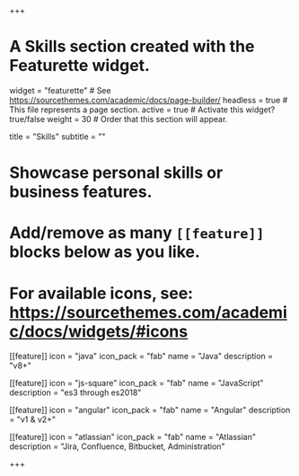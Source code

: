+++
# A Skills section created with the Featurette widget.
widget = "featurette"  # See https://sourcethemes.com/academic/docs/page-builder/
headless = true  # This file represents a page section.
active = true  # Activate this widget? true/false
weight = 30  # Order that this section will appear.

title = "Skills"
subtitle = ""

# Showcase personal skills or business features.
# 
# Add/remove as many `[[feature]]` blocks below as you like.
# 
# For available icons, see: https://sourcethemes.com/academic/docs/widgets/#icons

[[feature]]
  icon = "java"
  icon_pack = "fab"
  name = "Java"
  description = "v8+"
  
[[feature]]
  icon = "js-square"
  icon_pack = "fab"
  name = "JavaScript"
  description = "es3 through es2018"  
  
[[feature]]
  icon = "angular"
  icon_pack = "fab"
  name = "Angular"
  description = "v1 & v2+"
  
[[feature]]
  icon = "atlassian"
  icon_pack = "fab"
  name = "Atlassian"
  description = "Jira, Confluence, Bitbucket, Administration"  

+++
